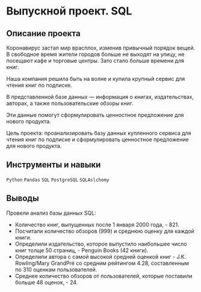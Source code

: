 # Выпускной проект. SQL

## Описание проекта
Коронавирус застал мир врасплох, изменив привычный порядок вещей. В свободное время жители городов больше не выходят на улицу, не посещают кафе и торговые центры. Зато стало больше времени для книг.

Наша компания решила быть на волне и купила крупный сервис для чтения книг по подписке. 

В представленной базе данных — информация о книгах, издательствах, авторах, а также пользовательские обзоры книг.

Эти данные помогут сформулировать ценностное предложение для нового продукта.

Цель проекта: проанализировать базу данных купленного сервиса для чтения книг по подписке и сформулировать ценностное предложение для нового продукта.

## Инструменты и навыки
`Python` `Pandas` `SQL` `PostgreSQL` `SQLAslchemy`

## Выводы
Провели анализ базы данных SQL:
- Количество книг, выпущенных после 1 января 2000 года, - 821.
- Посчитали количество обзоров (999) и среднюю оценку для каждой книги.
- Определили издательство, которое выпустило наибольшее число книг толще 50 страниц, - Penguin Books (42 книги).
- Определили автора с самой высокой средней оценкой книг - J.K. Rowling/Mary GrandPré со средним рейтингом 4.28, составленным по 310 оценкам пользователей.
- Среднее количество обзоров от пользователей, которые поставили больше 48 оценок, - 24.
